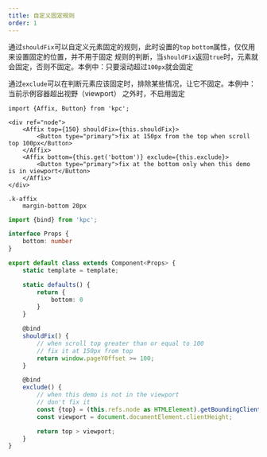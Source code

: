 ```yaml
---
title: 自定义固定规则
order: 1
---
```


通过`shouldFix`可以自定义元素固定的规则，此时设置的`top` `bottom`属性，仅仅用来设置固定的位置，并不用于固定
规则的判断，当`shouldFix`返回`true`时，元素就会固定，否则不固定。本例中：只要滚动超过`100px`就会固定

通过`exclude`可以在判断元素应该固定时，排除某些情况，让它不固定。本例中：当前示例容器超出视野（viewport）
之外时，不启用固定

```vdt
import {Affix, Button} from 'kpc';

<div ref="node">
    <Affix top={150} shouldFix={this.shouldFix}>
        <Button type="primary">fix at 150px from the top when scroll top 100px</Button>
    </Affix>
    <Affix bottom={this.get('bottom')} exclude={this.exclude}>
        <Button type="primary">fix at the bottom only when this demo is in viewport</Button>
    </Affix>
</div>
```

```styl
.k-affix
    margin-bottom 20px
```

```ts
import {bind} from 'kpc';

interface Props {
    bottom: number
}

export default class extends Component<Props> {
    static template = template;

    static defaults() {
        return {
            bottom: 0
        }
    }

    @bind
    shouldFix() {
        // when scroll top greater than or equal to 100
        // fix it at 150px from top
        return window.pageYOffset >= 100;
    }

    @bind
    exclude() {
        // when this demo is not in the viewport
        // don't fix it
        const {top} = (this.refs.node as HTMLElement).getBoundingClientRect();
        const viewport = document.documentElement.clientHeight;

        return top > viewport; 
    }
}
```
